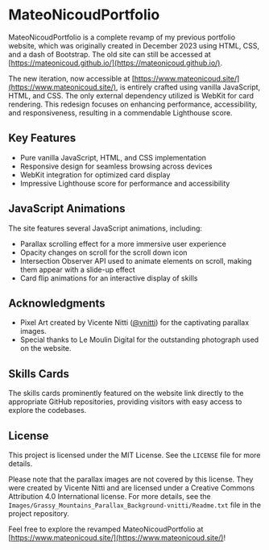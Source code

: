 # MateoNicoudPortfolio

MateoNicoudPortfolio is a complete revamp of my previous portfolio website, which was originally created in December 2023 using HTML, CSS, and a dash of Bootstrap. The old site can still be accessed at [https://mateonicoud.github.io/](https://mateonicoud.github.io/).

The new iteration, now accessible at [https://www.mateonicoud.site/](https://www.mateonicoud.site/), is entirely crafted using vanilla JavaScript, HTML, and CSS. The only external dependency utilized is WebKit for card rendering. This redesign focuses on enhancing performance, accessibility, and responsiveness, resulting in a commendable Lighthouse score.

## Key Features

- Pure vanilla JavaScript, HTML, and CSS implementation
- Responsive design for seamless browsing across devices
- WebKit integration for optimized card display
- Impressive Lighthouse score for performance and accessibility

## JavaScript Animations

The site features several JavaScript animations, including:

- Parallax scrolling effect for a more immersive user experience
- Opacity changes on scroll for the scroll down icon
- Intersection Observer API used to animate elements on scroll, making them appear with a slide-up effect
- Card flip animations for an interactive display of skills

## Acknowledgments

- Pixel Art created by Vicente Nitti ([@vnitti](https://twitter.com/vnitti_art)) for the captivating parallax images.
- Special thanks to Le Moulin Digital for the outstanding photograph used on the website.

## Skills Cards

The skills cards prominently featured on the website link directly to the appropriate GitHub repositories, providing visitors with easy access to explore the codebases.

## License

This project is licensed under the MIT License. See the `LICENSE` file for more details.

Please note that the parallax images are not covered by this license. They were created by Vicente Nitti and are licensed under a Creative Commons Attribution 4.0 International license. For more details, see the `Images/Grassy_Mountains_Parallax_Background-vnitti/Readme.txt` file in the project repository.

Feel free to explore the revamped MateoNicoudPortfolio at [https://www.mateonicoud.site/](https://www.mateonicoud.site/)!